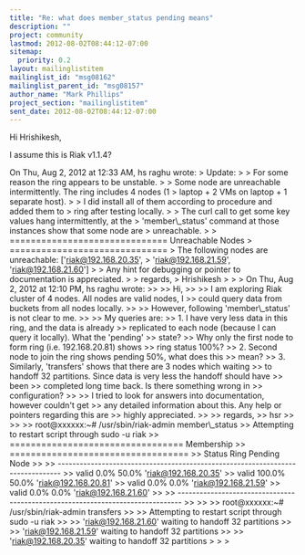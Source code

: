 ```yaml
---
title: "Re: what does member_status pending means"
description: ""
project: community
lastmod: 2012-08-02T08:44:12-07:00
sitemap:
  priority: 0.2
layout: mailinglistitem
mailinglist_id: "msg08162"
mailinglist_parent_id: "msg08157"
author_name: "Mark Phillips"
project_section: "mailinglistitem"
sent_date: 2012-08-02T08:44:12-07:00
---
```



Hi Hrishikesh,

I assume this is Riak v1.1.4?

On Thu, Aug 2, 2012 at 12:33 AM, hs raghu  wrote:
&gt; Update:
&gt;
&gt; For some reason the ring appears to be unstable.
&gt;
&gt; Some node are unreachable intermittently. The ring includes 4 nodes (1
&gt; laptop + 2 VMs on laptop + 1 separate host).
&gt;
&gt; I did install all of them according to procedure and added them to
&gt; ring after testing locally.
&gt;
&gt; The curl call to get some key values hang intermittently, at the
&gt; 'member\\_status' command at those instances show that some node are
&gt; unreachable.
&gt;
&gt; ============================== Unreachable Nodes
&gt; ==============================
&gt; The following nodes are unreachable: ['riak@192.168.20.35',
&gt; 'riak@192.168.21.59', 'riak@192.168.21.60']
&gt;
&gt; Any hint for debugging or pointer to documentation is appreciated.
&gt;
&gt; regards,
&gt; Hrishikesh
&gt;
&gt;
&gt; On Thu, Aug 2, 2012 at 12:10 PM, hs raghu  wrote:
&gt;&gt;
&gt;&gt; Hi,
&gt;&gt;
&gt;&gt; I am exploring Riak cluster of 4 nodes. All nodes are valid nodes, I
&gt;&gt; could query data from buckets from all nodes locally.
&gt;&gt;
&gt;&gt; However, following 'member\\_status' is not clear to me.
&gt;&gt;
&gt;&gt; My queries are:
&gt;&gt; 1. I have very less data in this ring, and the data is already
&gt;&gt; replicated to each node (because I can query it locally). What the 'pending'
&gt;&gt; state?
&gt;&gt; Why only the first node to form ring (i.e. 192.168.20.81) shows
&gt;&gt; ring status 100%?
&gt;&gt; 2. Second node to join the ring shows pending 50%, what does this
&gt;&gt; mean?
&gt;&gt; 3. Similarly, 'transfers' shows that there are 3 nodes which waiting
&gt;&gt; to handoff 32 partitions. Since data is very less the handoff should have
&gt;&gt; been
&gt;&gt; completed long time back. Is there something wrong in
&gt;&gt; configuration?
&gt;&gt;
&gt;&gt; I tried to look for answers into documentation, however couldn't get
&gt;&gt; any detailed information about this. Any help or pointers regarding this are
&gt;&gt; highly appreciated.
&gt;&gt;
&gt;&gt; regards,
&gt;&gt; hsr
&gt;&gt;
&gt;&gt;
&gt;&gt; root@xxxxxx:~# /usr/sbin/riak-admin member\\_status
&gt;&gt; Attempting to restart script through sudo -u riak
&gt;&gt; ================================= Membership
&gt;&gt; ==================================
&gt;&gt; Status Ring Pending Node
&gt;&gt;
&gt;&gt; -------------------------------------------------------------------------------
&gt;&gt; valid 0.0% 50.0% 'riak@192.168.20.35'
&gt;&gt; valid 100.0% 50.0% 'riak@192.168.20.81'
&gt;&gt; valid 0.0% 0.0% 'riak@192.168.21.59'
&gt;&gt; valid 0.0% 0.0% 'riak@192.168.21.60'
&gt;&gt;
&gt;&gt; -------------------------------------------------------------------------------
&gt;&gt;
&gt;&gt;
&gt;&gt; root@xxxxxx:~# /usr/sbin/riak-admin transfers
&gt;&gt;
&gt;&gt; Attempting to restart script through sudo -u riak
&gt;&gt;
&gt;&gt; 'riak@192.168.21.60' waiting to handoff 32 partitions
&gt;&gt;
&gt;&gt; 'riak@192.168.21.59' waiting to handoff 32 partitions
&gt;&gt;
&gt;&gt; 'riak@192.168.20.35' waiting to handoff 32 partitions
&gt;
&gt;
&gt;
